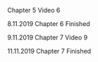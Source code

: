Chapter
5
Video
6


8.11.2019
Chapter 6 Finished

9.11.2019
Chapter 7 Video 9

11.11.2019
Chapter 7 Finished